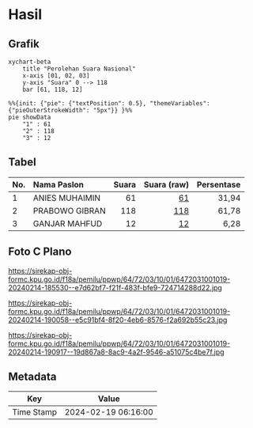 # Hasil

## Grafik

```mermaid
xychart-beta
    title "Perolehan Suara Nasional"
    x-axis [01, 02, 03]
    y-axis "Suara" 0 --> 118
    bar [61, 118, 12]
```

```mermaid
%%{init: {"pie": {"textPosition": 0.5}, "themeVariables": {"pieOuterStrokeWidth": "5px"}} }%%
pie showData
    "1" : 61
    "2" : 118
    "3" : 12
```

## Tabel

| No. | Nama Paslon    | Suara | Suara (raw) | Persentase |
|:--- |:-------------- | -----:| -----------:| ----------:|
| 1   | ANIES MUHAIMIN | 61    | [61][p-1]   | 31,94      |
| 2   | PRABOWO GIBRAN | 118   | [118][p-2]  | 61,78      |
| 3   | GANJAR MAHFUD  | 12    | [12][p-3]   | 6,28       |


[p-1]: https://github.com/gigit-pemilu/pemilu-2024/blob/main/pilpres/hitung-suara/sub/64-kalimantan-timur/sub/72-kota-samarinda/sub/03-samarinda-ulu/sub/1001-teluk-lerong-ilir/sub/019-tps/sub/paslon-1.txt
[p-2]: https://github.com/gigit-pemilu/pemilu-2024/blob/main/pilpres/hitung-suara/sub/64-kalimantan-timur/sub/72-kota-samarinda/sub/03-samarinda-ulu/sub/1001-teluk-lerong-ilir/sub/019-tps/sub/paslon-2.txt
[p-3]: https://github.com/gigit-pemilu/pemilu-2024/blob/main/pilpres/hitung-suara/sub/64-kalimantan-timur/sub/72-kota-samarinda/sub/03-samarinda-ulu/sub/1001-teluk-lerong-ilir/sub/019-tps/sub/paslon-3.txt

## Foto C Plano

https://sirekap-obj-formc.kpu.go.id/f18a/pemilu/ppwp/64/72/03/10/01/6472031001019-20240214-185530--e7d62bf7-f21f-483f-bfe9-724714288d22.jpg

https://sirekap-obj-formc.kpu.go.id/f18a/pemilu/ppwp/64/72/03/10/01/6472031001019-20240214-190058--e5c91bf4-8f20-4eb6-8576-f2a692b55c23.jpg

https://sirekap-obj-formc.kpu.go.id/f18a/pemilu/ppwp/64/72/03/10/01/6472031001019-20240214-190917--19d867a8-8ac9-4a2f-9546-a51075c4be7f.jpg


## Metadata

| Key        | Value               |
| ---------- | ------------------- |
| Time Stamp | 2024-02-19 06:16:00 |



